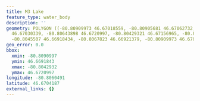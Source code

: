 ```yaml
---
title: M3 Lake
feature_type: water_body
description: ''
geometry: POLYGON ((-80.80909973 46.67018559, -80.80905681 46.67062732, -80.80703979
  46.67030339, -80.80643898 46.6720997, -80.80429321 46.67156965, -80.80429321 46.66992056,
  -80.8045507 46.66918434, -80.8067823 46.66921379, -80.80909973 46.67018559))
geo_error: 0.0
bbox:
  xmin: -80.8090997
  ymin: 46.6691843
  xmax: -80.8042932
  ymax: 46.6720997
longitude: -80.8060491
latitude: 46.6704187
external_links: {}
---
```

